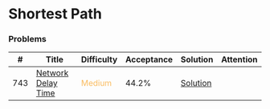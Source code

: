 Shortest Path
===

### Problems
| #   | Title    |   Difficulty | Acceptance |Solution  | Attention |
| --- | --- | --- | --- | --- | --- |
| 743 | [Network Delay Time](https://leetcode.com/problems/network-delay-time/) | <span style="color:#FABC60">Medium</span> | 44.2% |[Solution](../problems/743.md) | |